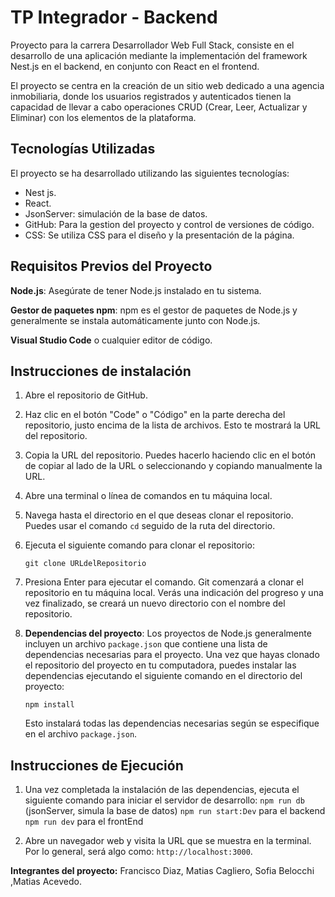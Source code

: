 
# TP Integrador - Backend

Proyecto para la carrera Desarrollador Web Full Stack, consiste en el desarrollo de una aplicación mediante la implementación del framework Nest.js en el backend, en conjunto con React en el frontend.
  
El proyecto se centra en la creación de un sitio web dedicado a una agencia inmobiliaria, donde los usuarios registrados y autenticados tienen la capacidad de llevar a cabo operaciones CRUD (Crear, Leer, Actualizar y Eliminar) con los elementos de la plataforma.

## Tecnologías Utilizadas

El proyecto se ha desarrollado utilizando las siguientes tecnologías:
* Nest js.
* React. 
* JsonServer:  simulación de la base de datos. 
* GitHub: Para la gestion del proyecto y control de versiones de código.
* CSS: Se utiliza CSS para el diseño y la presentación de la página.

## Requisitos Previos del Proyecto

 **Node.js**: Asegúrate de tener Node.js instalado en tu sistema.
    
**Gestor de paquetes npm**: npm es el gestor de paquetes de Node.js y generalmente se instala automáticamente junto con Node.js.

**Visual Studio Code** o cualquier editor de código.
  

## Instrucciones de instalación
1.  Abre el repositorio de GitHub.
    
2.  Haz clic en el botón "Code" o "Código" en la parte derecha del repositorio, justo encima de la lista de archivos. Esto te mostrará la URL del repositorio.
    
3.  Copia la URL del repositorio. Puedes hacerlo haciendo clic en el botón de copiar al lado de la URL o seleccionando y copiando manualmente la URL.
    
4.  Abre una terminal o línea de comandos en tu máquina local.
    
5.  Navega hasta el directorio en el que deseas clonar el repositorio. Puedes usar el comando `cd` seguido de la ruta del directorio.

7.  Ejecuta el siguiente comando para clonar el repositorio:

	`git clone URLdelRepositorio`
8. Presiona Enter para ejecutar el comando. Git comenzará a clonar el repositorio en tu máquina local. Verás una indicación del progreso y una vez finalizado, se creará un nuevo directorio con el nombre del repositorio.

9.  **Dependencias del proyecto**: Los proyectos de Node.js generalmente incluyen un archivo `package.json` que contiene una lista de dependencias necesarias para el proyecto. Una vez que hayas clonado el repositorio del proyecto en tu computadora, puedes instalar las dependencias ejecutando el siguiente comando en el directorio del proyecto:

    `npm install` 
    
    Esto instalará todas las dependencias necesarias según se especifique en el archivo `package.json`.



## Instrucciones de Ejecución

1.  Una vez completada la instalación de las dependencias, ejecuta el siguiente comando para iniciar el servidor de desarrollo:
	`npm run db`  (jsonServer, simula la base de datos)
	`npm run start:Dev` para el backend
	`npm run dev` para el frontEnd

2.  Abre un navegador web y visita la URL que se muestra en la terminal. Por lo general, será algo como: `http://localhost:3000`.

 
**Integrantes del proyecto:** Francisco Diaz, Matias Cagliero, Sofia Belocchi ,Matias Acevedo.
